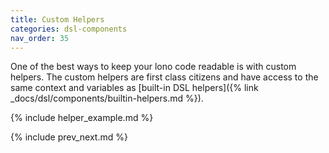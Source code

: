 ```yaml
---
title: Custom Helpers
categories: dsl-components
nav_order: 35
---
```


One of the best ways to keep your lono code readable is with custom helpers.  The custom helpers are first class citizens and have access to the same context and variables as [built-in DSL helpers]({% link _docs/dsl/components/builtin-helpers.md %}).

{% include helper_example.md %}

{% include prev_next.md %}
